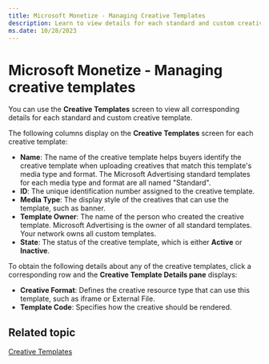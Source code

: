 ```yaml
---
title: Microsoft Monetize - Managing Creative Templates
description: Learn to view details for each standard and custom creative template in this page. 
ms.date: 10/28/2023
---
```



# Microsoft Monetize - Managing creative templates

You can use the **Creative Templates**
screen to view all corresponding details for each standard and custom
creative template.

The following columns display on the
**Creative Templates** screen for each
creative template:

- **Name**: The name of the creative
  template helps buyers identify the creative template when uploading
  creatives that match this template's media type and format. The
  Microsoft Advertising standard templates for each media type
  and format are all named "Standard".
- **ID**: The unique identification number
  assigned to the creative template.
- **Media Type**: The display style of the
  creatives that can use the template, such as banner.
- **Template Owner**: The name of the
  person who created the creative template.
  Microsoft Advertising is the owner of all standard templates.
  Your network owns all custom templates.
- **State**: The status of the creative
  template, which is either **Active** or **Inactive**.


To obtain the following details about any of the creative templates,
click a corresponding row and the
**Creative Template Details pane**
displays:

- **Creative Format**: Defines the
  creative resource type that can use this template, such as iframe or
  External File.
- **Template Code**: Specifies how the
  creative should be rendered.

## Related topic

[Creative Templates](creative-templates.md)

